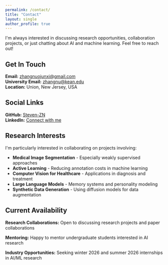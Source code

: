 ```yaml
---
permalink: /contact/
title: "Contact"
layout: single
author_profile: true
---
```


I'm always interested in discussing research opportunities, collaboration projects, or just chatting about AI and machine learning. Feel free to reach out!

## Get In Touch

**Email:** [zhangnuojunxi@gmail.com](mailto:zhangnuojunxi@gmail.com)  
**University Email:** [zhangnu@kean.edu](mailto:zhangnu@kean.edu)  
**Location:** Union, New Jersey, USA

## Social Links

**GitHub:** [Steven-ZN](https://github.com/Steven-ZN)  
**LinkedIn:** [Connect with me](https://www.linkedin.com/in/steven-zn)

## Research Interests

I'm particularly interested in collaborating on projects involving:

- **Medical Image Segmentation** - Especially weakly supervised approaches
- **Active Learning** - Reducing annotation costs in machine learning
- **Computer Vision for Healthcare** - Applications in diagnosis and treatment
- **Large Language Models** - Memory systems and personality modeling
- **Synthetic Data Generation** - Using diffusion models for data augmentation

## Current Availability

**Research Collaborations:** Open to discussing research projects and paper collaborations

**Mentoring:** Happy to mentor undergraduate students interested in AI research

**Industry Opportunities:** Seeking winter 2026 and summer 2026 internships in AI/ML research
